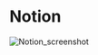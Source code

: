 # Notion
![Notion_screenshot](file:///C:/Users/Admin/OneDrive/Projects/6MonthProgress/RoadMap_challenges/Notion/Notion_Project_screenshot.png)
